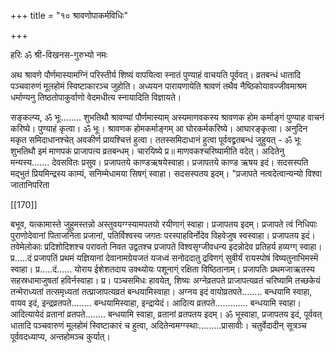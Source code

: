 +++
title = "१० श्रावणोपाकर्मविधिः"

+++

हरिः ॐ श्री-विखनस-गुरुभ्यो नमः 

अथ श्रावणे पौर्णमास्यामग्निं परिस्तीर्य शिष्यं वापयित्वा स्नातं पुण्याहं वाचयति पूर्ववत्। व्रतबन्धं धातादि पञ्चवारुणं मूलहोमं स्विष्टाकारञ्च जुहोति। अध्ययन पारायणायेति श्रावणं तथैव नैष्ठिकोयावज्जीवमाश्रम धर्माण्यनु तिष्ठतोपाकुर्वाणो वेदमधीत्य स्नायादिति विज्ञायते। 

सङ्कल्प्य, ॐ भूः........ शुभतिथौ श्रावण्यां पौर्णमास्याम् अस्यमाणवकस्य श्रावणक होम कर्माङ्गं पुण्याह वाचनं करिष्ये। पुण्याहं कृत्वा। ॐ भूः। श्रावणक होमकर्माङ्गम् आ घोरकर्मकरिष्ये। आघारङ्कृत्वा। अनुदिन मकृत समिदाधानश्चेत् अवकीर्ण प्रायश्चित्तं हुत्वा। ततस्समिदाधानं हुत्वा पूर्ववद्व्रतबन्धं जुहुयत् - ॐ भूः शुभतिथौ इमं माणपकं प्राजापत्य व्रतबन्धम्। चारयिष्ये प्र॥ माणवकश्चरिष्यामीति वदेत्। अदितेनु मन्यस्य....... देवसवितः प्रसुव। प्रजापतये काण्डऋषयेस्वाहा। प्रजापतये काण्ड ऋषय इदं। सदसस्पति मद्भुतं प्रियमिन्द्रस्य काम्यं, सनिम्मेधामया सिषग्ं स्वाहा। सदसस्पतय इदम्। "प्रजापते नत्वदेत्वान्यन्यो विश्वा जातानिपरिता 

 [[170]]

बभूव, यत्कामास्ते जुहुमस्तन्नो अस्तुवयग्ग्स्यामपतयो रयीणाग्ं स्वाहा। प्रजापतय इदम्। प्रजापते त्वं निधिपाः पुराणोदेवानां पिताजनिता प्रजानां, पतिर्विश्वस्य जगतः परस्पाहविर्नोदेव विहवेजुष स्वस्वाहा। प्रजापतय इदं। तवेमेलोकाः प्रदिशोदिशश्च परावतो निवत उद्वतश्च प्रजापते विश्वसृग्जीवधन्य इदन्नोदेव प्रतिहर्य हव्यग्ग् स्वाहा। प्र.....दं प्रजापतिं प्रथमं यज्ञियानां देवानामग्रेयजतं यजध्वं सनोददातु द्रविणग्ं सुवीर्यं रायस्पोषं विष्यतुनाभिमस्मॆ स्वाहा। प्र.....दं...... योराय ईशेशतदाय उक्थ्योयः पशूनाग्ं रक्षिता विष्ठितानाम्। प्रजापतिः प्रथमजाऋतस्य सहस्रधामाजुषतां हविर्नस्वाहा। प्र। पञ्चसमिधः हावयेत्, शिष्यः अग्नेव्रतपते प्राजापत्यव्रतं चरिष्यामि तच्छकेयं तन्मेराध्यतां तत्समृध्यतां तत्प्राजापत्यव्रतं बन्धयामिस्वाहा। अग्नय इदं वायोव्रतपते........ बन्धयामि स्वाहा, वायव इदं, इन्द्रव्रतपते........ बन्धयामिस्वाहा, इन्द्रायेदं। आदित्य व्रतपते............. बन्धयामि स्वाहा। आदित्यायेदं व्रतानां व्रतपते........ बन्धयामि स्वाहा, व्रतानां व्रतपतय इदम्। ॐ भूस्वाहा, प्रजापतय इदं, पूर्ववत् धातादि पञ्चवारुणं मूलहोमं स्विष्टाकारं च हुत्वा, अदितेन्वमग्ग्स्थाः.........प्रासावीः। चतुर्वेदादीन् सूत्रञ्च पूर्ववदध्याप्य, अन्तहोमञ्च कुर्यात्। 
